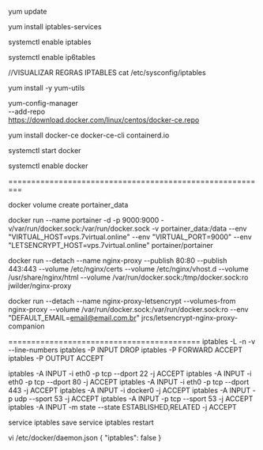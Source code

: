 yum update

yum install iptables-services

systemctl enable iptables

systemctl enable ip6tables

//VISUALIZAR REGRAS IPTABLES
cat /etc/sysconfig/iptables


yum install -y yum-utils

yum-config-manager \
    --add-repo \
    https://download.docker.com/linux/centos/docker-ce.repo

yum install docker-ce docker-ce-cli containerd.io

systemctl start docker

systemctl enable docker

=========================================================

docker volume create portainer_data

docker run --name portainer -d -p 9000:9000 -v/var/run/docker.sock:/var/run/docker.sock -v portainer_data:/data --env "VIRTUAL_HOST=vps.7virtual.online" --env "VIRTUAL_PORT=9000" --env "LETSENCRYPT_HOST=vps.7virtual.online" portainer/portainer

docker run --detach --name nginx-proxy --publish 80:80 --publish 443:443 --volume /etc/nginx/certs --volume /etc/nginx/vhost.d --volume /usr/share/nginx/html --volume /var/run/docker.sock:/tmp/docker.sock:ro jwilder/nginx-proxy

docker run --detach --name nginx-proxy-letsencrypt --volumes-from nginx-proxy --volume /var/run/docker.sock:/var/run/docker.sock:ro --env "DEFAULT_EMAIL=email@email.com.br" jrcs/letsencrypt-nginx-proxy-companion

==========================================
iptables -L -n -v --line-numbers
iptables -P INPUT DROP
iptables -P FORWARD ACCEPT
iptables -P OUTPUT ACCEPT

iptables -A INPUT -i eth0 -p tcp --dport 22 -j ACCEPT
iptables -A INPUT -i eth0 -p tcp --dport 80 -j ACCEPT
iptables -A INPUT -i eth0 -p tcp --dport 443 -j ACCEPT
iptables -A INPUT -i docker0 -j ACCEPT
iptables -A INPUT -p udp --sport 53 -j ACCEPT
iptables -A INPUT -p tcp --sport 53 -j ACCEPT
iptables -A INPUT -m state --state ESTABLISHED,RELATED -j ACCEPT

service iptables save
service iptables restart


vi /etc/docker/daemon.json
{
"iptables": false
}




